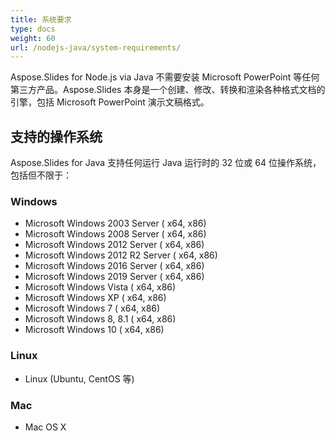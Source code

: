 ```yaml
---
title: 系统要求
type: docs
weight: 60
url: /nodejs-java/system-requirements/
---
```


Aspose.Slides for Node.js via Java 不需要安装 Microsoft PowerPoint 等任何第三方产品。Aspose.Slides 本身是一个创建、修改、转换和渲染各种格式文档的引擎，包括 Microsoft PowerPoint 演示文稿格式。

## 支持的操作系统

Aspose.Slides for Java 支持任何运行 Java 运行时的 32 位或 64 位操作系统，包括但不限于：

### **Windows**
- Microsoft Windows 2003 Server ( x64, x86)
- Microsoft Windows 2008 Server ( x64, x86)
- Microsoft Windows 2012 Server ( x64, x86)
- Microsoft Windows 2012 R2 Server ( x64, x86)
- Microsoft Windows 2016 Server ( x64, x86)
- Microsoft Windows 2019 Server ( x64, x86)
- Microsoft Windows Vista ( x64, x86)
- Microsoft Windows XP ( x64, x86)
- Microsoft Windows 7 ( x64, x86)
- Microsoft Windows 8, 8.1 ( x64, x86)
- Microsoft Windows 10 ( x64, x86)

### **Linux**
- Linux (Ubuntu, CentOS 等)

### **Mac**
- Mac OS X